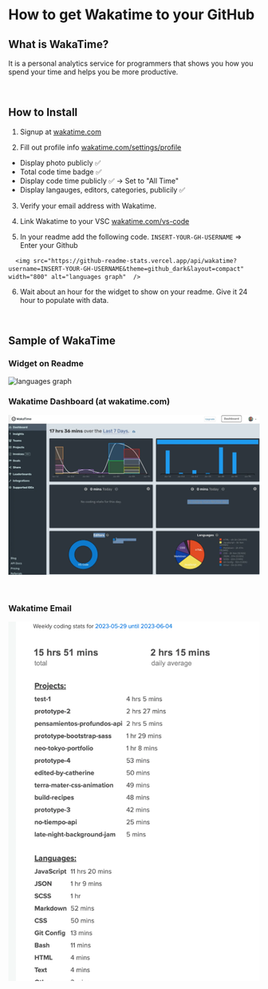 # How to get Wakatime to your GitHub

## What is WakaTime?
It is a personal analytics service for programmers that shows you how you spend your time and helps you be more productive.

<br>

## How to Install
1. Signup at [wakatime.com](wakatime)

2. Fill out profile info [wakatime.com/settings/profile](https://wakatime.com/settings/profile)
- Display photo publicly ✅
- Total code time badge ✅
- Display code time publicly ✅ -> Set to "All Time"
- Display langauges, editors, categories, publicily ✅

3. Verify your email address with Wakatime.

4. Link Wakatime to your VSC [wakatime.com/vs-code](https://wakatime.com/vs-code)

5. In your readme add the following code.
`INSERT-YOUR-GH-USERNAME` => Enter your Github
```
  <img src="https://github-readme-stats.vercel.app/api/wakatime?username=INSERT-YOUR-GH-USERNAME&theme=github_dark&layout=compact" width="800" alt="languages graph"  />
  ```
  
6. Wait about an hour for the widget to show on your readme. Give it 24 hour to populate with data.

<br>

## Sample of WakaTime

### Widget on Readme
  <img src="https://github-readme-stats.vercel.app/api/wakatime?username=jsohndata&theme=github_dark&layout=compact" width="800" alt="languages graph"  />

<br>

### Wakatime Dashboard (at wakatime.com)
![dashboard](../images/wakatime-dashboard.webp)

<br>

### Wakatime Email
![email](../images/wakatime-email.webp)
